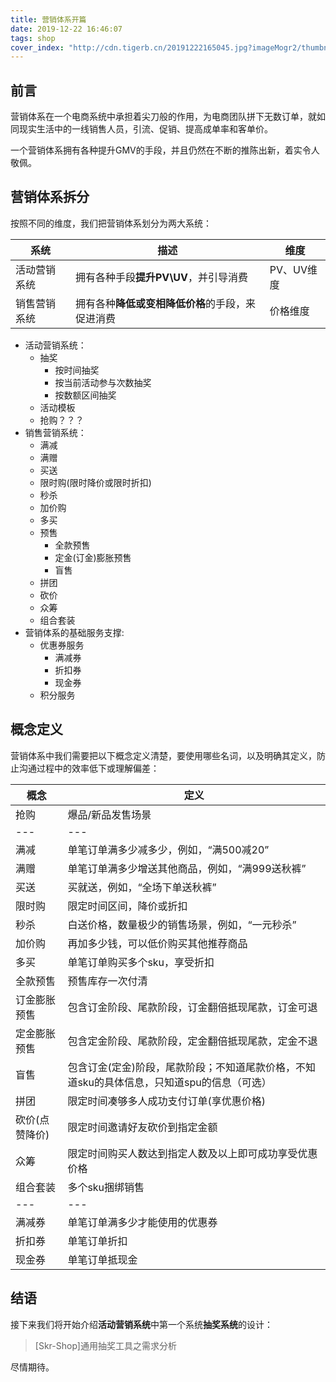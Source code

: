 ```yaml
---
title: 营销体系开篇
date: 2019-12-22 16:46:07
tags: shop
cover_index: "http://cdn.tigerb.cn/20191222165045.jpg?imageMogr2/thumbnail/640x480!/format/webp/blur/1x0/quality/75|imageslim"
---
```


## 前言

营销体系在一个电商系统中承担着尖刀般的作用，为电商团队拼下无数订单，就如同现实生活中的一线销售人员，引流、促销、提高成单率和客单价。

一个营销体系拥有各种提升GMV的手段，并且仍然在不断的推陈出新，着实令人敬佩。

## 营销体系拆分

按照不同的维度，我们把营销体系划分为两大系统：

系统|描述|维度
---|---|---
活动营销系统|拥有各种手段**提升PV\UV**，并引导消费|PV、UV维度
销售营销系统|拥有各种**降低或变相降低价格**的手段，来促进消费|价格维度

- 活动营销系统：
    + 抽奖
        * 按时间抽奖
        * 按当前活动参与次数抽奖
        * 按数额区间抽奖
    + 活动模板
    + 抢购？？？
- 销售营销系统：
    + 满减
    + 满赠
    + 买送
    + 限时购(限时降价或限时折扣)
    + 秒杀
    + 加价购
    + 多买
    + 预售
        * 全款预售
        * 定金(订金)膨胀预售
        * 盲售
    + 拼团
    + 砍价
    + 众筹
    + 组合套装
- 营销体系的基础服务支撑:
    + 优惠券服务
        * 满减券
        * 折扣券
        * 现金券
    + 积分服务

## 概念定义

营销体系中我们需要把以下概念定义清楚，要使用哪些名词，以及明确其定义，防止沟通过程中的效率低下或理解偏差：

概念|定义
---|---
抢购|爆品/新品发售场景
---|---
满减|单笔订单满多少减多少，例如，“满500减20”
满赠|单笔订单满多少增送其他商品，例如，“满999送秋裤”
买送|买就送，例如，“全场下单送秋裤”
限时购|限定时间区间，降价或折扣
秒杀|白送价格，数量极少的销售场景，例如，“一元秒杀”
加价购|再加多少钱，可以低价购买其他推荐商品
多买|单笔订单购买多个sku，享受折扣
全款预售|预售库存一次付清
订金膨胀预售|包含订金阶段、尾款阶段，订金翻倍抵现尾款，订金可退
定金膨胀预售|包含定金阶段、尾款阶段，定金翻倍抵现尾款，定金不退
盲售|包含订金(定金)阶段，尾款阶段；不知道尾款价格，不知道sku的具体信息，只知道spu的信息（可选）
拼团|限定时间凑够多人成功支付订单(享优惠价格)
砍价(点赞降价)|限定时间邀请好友砍价到指定金额
众筹|限定时间购买人数达到指定人数及以上即可成功享受优惠价格
组合套装|多个sku捆绑销售
---|---
满减券|单笔订单满多少才能使用的优惠券
折扣券|单笔订单折扣
现金券|单笔订单抵现金

## 结语

接下来我们将开始介绍**活动营销系统**中第一个系统**抽奖系统**的设计：

> [Skr-Shop]通用抽奖工具之需求分析

尽情期待。

